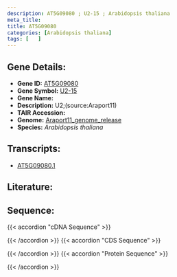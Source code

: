 ```yaml
---
description: AT5G09080 ; U2-15 ; Arabidopsis thaliana
meta_title:
title: AT5G09080
categories: [Arabidopsis thaliana]
tags: [   ]
---
```


## Gene Details:
- **Gene ID:** [AT5G09080](https://www.arabidopsis.org/locus?name=AT5G09080)
- **Gene Symbol:** <u>U2-15</u>
- **Gene Name:** 
- **Description:**   U2;(source:Araport11)
- **TAIR Accession:** 
- **Genome:** [Araport11_genome_release](https://www.arabidopsis.org/download/list?dir=Genes%2FAraport11_genome_release)
- **Species:** *Arabidopsis thaliana*

## Transcripts:
   -  [AT5G09080.1](https://www.arabidopsis.org/gene?name=AT5G09080.1)
## Literature:
## Sequence:
{{< accordion "cDNA Sequence" >}}

{{< /accordion >}}
{{< accordion "CDS Sequence" >}}

{{< /accordion >}}
{{< accordion "Protein Sequence" >}}

{{< /accordion >}}
